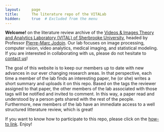 ```yaml
---
layout:     page
title:      The literature repo of the VITALab
hidden:     true  # Excluded from the menu
---
```


<style>
    li {
        margin-bottom: 0.7rem; /* This will make the lists easier to read. */
    }
</style>


**Welcome!**  on the literature review archive of the [Videos & Images Theory and Analytics Laboratory (VITAL) of Sherbrooke University](http://vital.dinf.usherbrooke.ca/), headed by Professor [Pierre-Marc Jodoin](http://info.usherbrooke.ca/pmjodoin).  Our lab focuses on image processing, computer vision, video analytics, medical imaging, and statistical modeling. If you are interested in collaborating with us, please do not hesitate to [contact us](http://vital.dinf.usherbrooke.ca/contact/)!

The goal of this website is to keep our members up to date with new advances in our ever changing research areas.  In that perspective, each time a member of the lab finds an interesting paper, he (or she) writes a short summary and uploads it on this repo.  Based on the tags the reviewer assigned to that paper, the other members of the lab associated with those tags will be notified and invited to comment.  In this way, a paper read and understood by a person gets shared with the rest of the people.  Furthermore, new members of the lab have an immediate access to a well structured litterature review, which is great!  

If you want to know how to participate to this repo, please click on the [how-to link](howto).  Enjoy!

